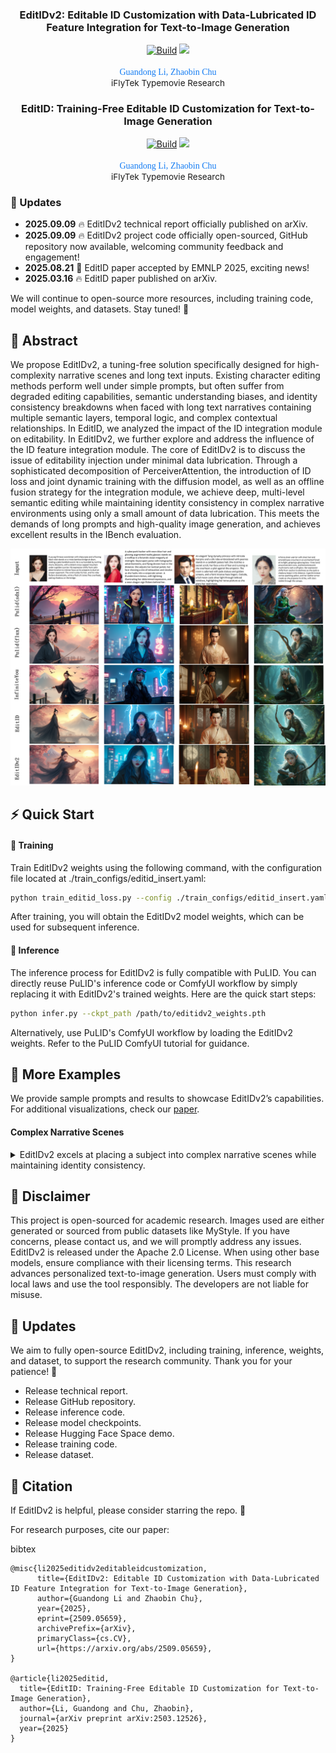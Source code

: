 <h3 align="center">
    EditIDv2: Editable ID Customization with Data-Lubricated ID Feature Integration for Text-to-Image Generation
</h3>
<p align="center"> 
<a href="https://arxiv.org/abs/2509.05659"><img alt="Build" src="https://img.shields.io/badge/Tech%20Report-EditIDv2-b31b1b.svg"></a>
<a href="https://typemovie.art/#/dashboard"><img src="https://img.shields.io/static/v1?label=Typemovie&message=application&color=green"></a>
</p>
<p align="center"> 
<span style="color:#137cf3; font-family: Gill Sans">Guandong Li,</span><sup></sup></a>  
<span style="color:#137cf3; font-family: Gill Sans">Zhaobin Chu</span></a> <br> 
<span style="font-size: 13.5px">iFlyTek Typemovie Research</span><br> 
<h3 align="center">
    EditID: Training-Free Editable ID Customization for Text-to-Image Generation
</h3>
<p align="center"> 
<a href="https://arxiv.org/abs/2503.12526"><img alt="Build" src="https://img.shields.io/badge/Tech%20Report-EditID-b31b1b.svg"></a>
<a href="https://typemovie.art/#/dashboard"><img src="https://img.shields.io/static/v1?label=Typemovie&message=application&color=green"></a>
</p>
<p align="center"> 
<span style="color:#137cf3; font-family: Gill Sans">Guandong Li,</span><sup></sup></a>  
<span style="color:#137cf3; font-family: Gill Sans">Zhaobin Chu</span></a> <br> 
<span style="font-size: 13.5px">iFlyTek Typemovie Research</span><br> 


### 🚩  Updates

* **2025.09.09** 🔥 EditIDv2 technical report officially published on arXiv.
* **2025.09.09** 🔥 EditIDv2 project code officially open-sourced, GitHub repository now available, welcoming community feedback and engagement!
* **2025.08.21** 🎉 EditID paper accepted by EMNLP 2025, exciting news!
* **2025.03.16** 🔥 EditID paper published on arXiv.
  
We will continue to open-source more resources, including training code, model weights, and datasets. Stay tuned! 🌟

## 📖 Abstract

We propose EditIDv2, a tuning-free solution specifically designed for high-complexity narrative scenes and long text inputs. Existing character editing methods perform well under simple prompts, but often suffer from degraded editing capabilities, semantic understanding biases, and identity consistency breakdowns when faced with long text narratives containing multiple semantic layers, temporal logic, and complex contextual relationships. In EditID, we analyzed the impact of the ID integration module on editability. In EditIDv2, we further explore and address the influence of the ID feature integration module. The core of EditIDv2 is to discuss the issue of editability injection under minimal data lubrication. Through a sophisticated decomposition of PerceiverAttention, the introduction of ID loss and joint dynamic training with the diffusion model, as well as an offline fusion strategy for the integration module, we achieve deep, multi-level semantic editing while maintaining identity consistency in complex narrative environments using only a small amount of data lubrication. This meets the demands of long prompts and high-quality image generation, and achieves excellent results in the IBench evaluation.

<p dir="auto" align="center">
    <img src="assets/editidv2.png" width="1024"/>
</p>

## ⚡️ Quick Start

#### 🔧 Training

Train EditIDv2 weights using the following command, with the configuration file located at ./train_configs/editid_insert.yaml:

```bash
python train_editid_loss.py --config ./train_configs/editid_insert.yaml
```

After training, you will obtain the EditIDv2 model weights, which can be used for subsequent inference.

#### 🚀 Inference

The inference process for EditIDv2 is fully compatible with PuLID. You can directly reuse PuLID's inference code or ComfyUI workflow by simply replacing it with EditIDv2's trained weights. Here are the quick start steps:

```bash
python infer.py --ckpt_path /path/to/editidv2_weights.pth
```

Alternatively, use PuLID's ComfyUI workflow by loading the EditIDv2 weights. Refer to the PuLID ComfyUI tutorial for guidance.

## 🌈 More Examples

We provide sample prompts and results to showcase EditIDv2’s capabilities. For additional visualizations, check our [paper](https://arxiv.org/abs/2509.05659).

#### Complex Narrative Scenes

<details>
<summary>EditIDv2 excels at placing a subject into complex narrative scenes while maintaining identity consistency. </summary>
<p dir="auto" align="center">
<img src="assets/editidv21.png" width="1024"/>
</p>
</details>

## 📄 Disclaimer

This project is open-sourced for academic research. Images used are either generated or sourced from public datasets like MyStyle. If you have concerns, please contact us, and we will promptly address any issues. EditIDv2 is released under the Apache 2.0 License. When using other base models, ensure compliance with their licensing terms. This research advances personalized text-to-image generation. Users must comply with local laws and use the tool responsibly. The developers are not liable for misuse.

## 🚀 Updates

We aim to fully open-source EditIDv2, including training, inference, weights, and dataset, to support the research community. Thank you for your patience! 🌟

-  Release technical report.
-  Release GitHub repository.
-  Release inference code.
-  Release model checkpoints.
-  Release Hugging Face Space demo.
-  Release training code.
-  Release dataset.

## 📜 Citation

If EditIDv2 is helpful, please consider starring the repo. 🌟

For research purposes, cite our paper:

bibtex

```
@misc{li2025editidv2editableidcustomization,
      title={EditIDv2: Editable ID Customization with Data-Lubricated ID Feature Integration for Text-to-Image Generation}, 
      author={Guandong Li and Zhaobin Chu},
      year={2025},
      eprint={2509.05659},
      archivePrefix={arXiv},
      primaryClass={cs.CV},
      url={https://arxiv.org/abs/2509.05659}, 
}

@article{li2025editid,
  title={EditID: Training-Free Editable ID Customization for Text-to-Image Generation},
  author={Li, Guandong and Chu, Zhaobin},
  journal={arXiv preprint arXiv:2503.12526},
  year={2025}
}
```
